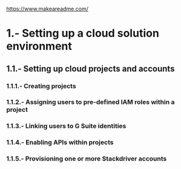 https://www.makeareadme.com/

# 1.- Setting up a cloud solution environment

## 1.1.- Setting up cloud projects and accounts

### 1.1.1.- Creating projects

### 1.1.2.- Assigning users to pre-defined IAM roles within a project

### 1.1.3.- Linking users to G Suite identities

### 1.1.4.- Enabling APIs within projects

### 1.1.5.- Provisioning one or more Stackdriver accounts
